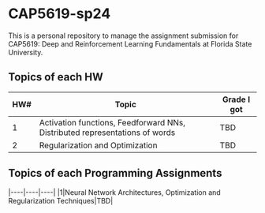 # CAP5619-sp24

This is a personal repository to manage the assignment submission for CAP5619: Deep and Reinforcement Learning Fundamentals at Florida State University.

## Topics of each HW

|HW#|Topic|Grade I got|
|----|----|----|
|1|Activation functions, Feedforward NNs, Distributed representations of words|TBD|
|2|Regularization and Optimization|TBD|

## Topics of each Programming Assignments
|----|----|----|
|1|Neural Network Architectures, Optimization and Regularization Techniques|TBD|
